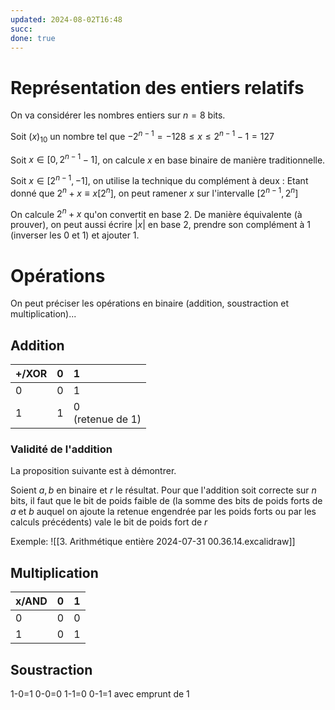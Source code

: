 ```yaml
---
updated: 2024-08-02T16:48
succ: 
done: true
---
```

# Représentation des entiers relatifs
On va considérer les nombres entiers sur $n=8$ bits.

Soit $(x)_{10}$ un nombre tel que $-2^{n-1}=-128\leq x \leq 2^{n-1}-1=127$

Soit $x\in[0,2^{n-1}-1]$, on calcule $x$ en base binaire de manière traditionnelle.

Soit $x\in[2^{n-1},-1]$, on utilise la technique du complément à deux :
Etant donné que $2^{n}+x\equiv x[2^n]$, on peut ramener $x$ sur l'intervalle $[2^{n-1},2^n]$

On calcule $2^n+x$ qu'on convertit en base 2.
De manière équivalente (à prouver), on peut aussi écrire $|x|$ en base 2, prendre son complément à 1 (inverser les 0 et 1) et ajouter 1.

# Opérations
On peut préciser les opérations en binaire (addition, soustraction et multiplication)...

## Addition

| +/XOR | 0   | 1                   |
| :---- | :-- | :------------------ |
| 0     | 0   | 1                   |
| 1     | 1   | 0<br>(retenue de 1) |
### Validité de l'addition
La proposition suivante est à démontrer.

Soient $a,b$ en binaire et $r$ le résultat.
Pour que l'addition soit correcte sur $n$ bits, il faut que le bit de poids faible de (la somme des bits de poids forts de $a$ et $b$ auquel on ajoute la retenue engendrée par les poids forts ou par les calculs précédents) vale le bit de poids fort de $r$

Exemple:
![[3. Arithmétique entière 2024-07-31 00.36.14.excalidraw]]

## Multiplication

| x/AND | 0   | 1   |
| :---- | :-- | :-- |
| 0     | 0   | 0   |
| 1     | 0   | 1   |
## Soustraction
1-0=1
0-0=0
1-1=0
0-1=1 avec emprunt de 1